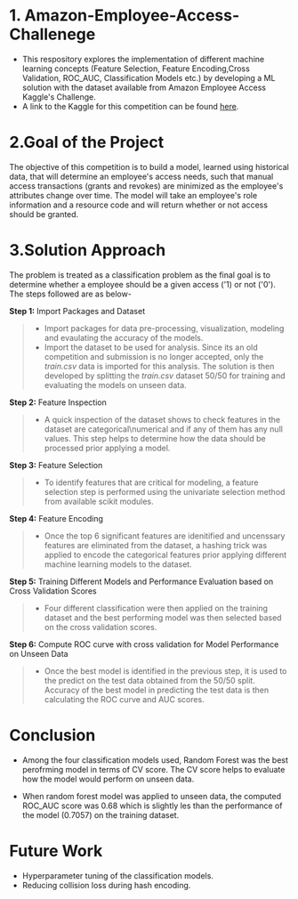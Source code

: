 

# 1. Amazon-Employee-Access-Challenege
* This respository explores the implementation of different machine learning concepts (Feature Selection, Feature Encoding,Cross Validation, ROC_AUC, Classification Models etc.) by developing a ML solution with the dataset available from Amazon Employee Access Kaggle's Challenge. 
* A link to the Kaggle for this competition can be found [here](https://www.kaggle.com/c/amazon-employee-access-challenge). 

# 2.Goal of the Project
The objective of this competition is to build a model, learned using historical data, that will determine an employee's access needs, such that manual access transactions (grants and revokes) are minimized as the employee's attributes change over time. The model will take an employee's role information and a resource code and will return whether or not access should be granted.

# 3.Solution Approach

The problem is treated as a classification problem as the final goal is to determine whether a employee should be a given access ('1) or not ('0'). The steps followed are as below-

**Step 1:** Import Packages and Dataset
>* Import packages for data pre-processing, visualization, modeling and evaulating the accuracy of the models.
>* Import the dataset to be used for analysis. Since its an old competition and submission is no longer accepted, only the *train.csv* data is imported for this analysis. The solution is then developed by splitting the *train.csv* dataset 50/50 for training and evaluating the models on unseen data.

**Step 2:** Feature Inspection
>* A quick inspection of the dataset shows to check features in the dataset are categorical\numerical and if any of them has any null values. This step helps to determine how the data should be processed prior applying a model.

**Step 3:** Feature Selection
>* To identify features that are critical for modeling, a feature selection step is performed using the univariate selection method from available scikit modules.

**Step 4:** Feature Encoding
>* Once the top 6 significant features are idenitified and uncenssary features are eliminated from the dataset, a hashing trick was applied to encode the categorical features prior applying different machine learning models to the dataset.

**Step 5:** Training Different Models and Performance Evaluation based on Cross Validation Scores
>* Four different classification were then applied on the training dataset and the best performing model was then selected based on the cross validation scores.

**Step 6:** Compute ROC curve with cross validation for Model Performance on Unseen Data
>* Once the best model is identified in the previous step, it is used to the predict on the test data obtained  from the 50/50 split. Accuracy  of the best model in predicting the test data is then calculating the ROC curve and AUC scores.

# Conclusion
* Among the four classification models used, Random Forest was the best perofrming model in terms of CV score. The CV score helps to evaluate how the model would perform on unseen data. 

* When random forest model was applied to unseen data, the computed ROC_AUC score was 0.68 which is slightly les than the performance of the model (0.7057) on the training dataset. 

# Future Work
 * Hyperparameter tuning of the classification models.
 * Reducing collision loss during hash encoding. 

